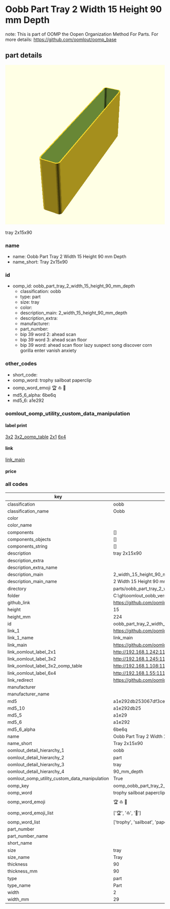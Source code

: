 # Oobb Part Tray 2 Width 15 Height 90 mm Depth  

note: This is part of OOMP the Oopen Organization Method For Parts. For more details: https://github.com/oomlout/oomp_base

##  part details
  

[![](3dpr.png)](3dpr.png)

tray 2x15x90



### name
* name: Oobb Part Tray 2 Width 15 Height 90 mm Depth
* name_short: Tray 2x15x90 
### id
* oomp_id: oobb_part_tray_2_width_15_height_90_mm_depth
  * classification: oobb
  * type: part
  * size: tray
  * color: 
  * description_main: 2_width_15_height_90_mm_depth
  * description_extra: 
  * manufacturer: 
  * part_number: 
  * bip 39 word 2: ahead scan
  * bip 39 word 3: ahead scan floor
  * bip 39 word: ahead scan floor lazy suspect song discover corn gorilla enter vanish anxiety

### other_codes
* short_code: 
* oomp_word: trophy sailboat paperclip
* oomp_word_emoji :trophy: :sailboat: :paperclip:
* md5_6_alpha: 6be6q
* md5_6: a1e292






### oomlout_oomp_utility_custom_data_manipulation
#### label print
[3x2](http://192.168.1.245:1112/?label=oomp%206be6q)
[3x2_oomp_table](http://192.168.1.108:1112/?label=oomp%206be6q)
[2x1](http://192.168.1.242:1112/?label=oomp%206be6q)
[6x4](http://192.168.1.55:1112/?label=oomp%206be6q)    

#### link

[link_main](https://github.com/oomlout/oomlout_oobb_version_4_generated_parts/tree/main/navigation_oomp/oobb/part/tray/2_width_15_height_90_mm_depth/part)                              

#### price







### all codes 
| key | value |  
| --- | --- |  
| classification | oobb |  
| classification_name | Oobb |  
| color |  |  
| color_name |  |  
| components | [] |  
| components_objects | [] |  
| components_string | [] |  
| description | tray 2x15x90 |  
| description_extra |  |  
| description_extra_name |  |  
| description_main | 2_width_15_height_90_mm_depth |  
| description_main_name | 2 Width 15 Height 90 mm Depth |  
| directory | parts/oobb_part_tray_2_width_15_height_90_mm_depth |  
| folder | C:\gh\oomlout_oobb_version_4_generated_parts\parts\oobb_part_tray_2_width_15_height_90_mm_depth |  
| github_link | https://github.com/oomlout/oomlout_oomp_part_src/tree/main/parts/oobb_part_tray_2_width_15_height_90_mm_depth |  
| height | 15 |  
| height_mm | 224 |  
| id | oobb_part_tray_2_width_15_height_90_mm_depth |  
| link_1 | https://github.com/oomlout/oomlout_oobb_version_4_generated_parts/tree/main/navigation_oomp/oobb/part/tray/2_width_15_height_90_mm_depth/part |  
| link_1_name | link_main |  
| link_main | https://github.com/oomlout/oomlout_oobb_version_4_generated_parts/tree/main/navigation_oomp/oobb/part/tray/2_width_15_height_90_mm_depth/part |  
| link_oomlout_label_2x1 | http://192.168.1.242:1112/?label=oomp%206be6q |  
| link_oomlout_label_3x2 | http://192.168.1.245:1112/?label=oomp%206be6q |  
| link_oomlout_label_3x2_oomp_table | http://192.168.1.108:1112/?label=oomp%206be6q |  
| link_oomlout_label_6x4 | http://192.168.1.55:1112/?label=oomp%206be6q |  
| link_redirect | https://github.com/oomlout/oomlout_oobb_version_4_generated_parts/tree/main/parts/oobb_tray_02_15_90 |  
| manufacturer |  |  
| manufacturer_name |  |  
| md5 | a1e292db253067df3ced67e6b2f00829 |  
| md5_10 | a1e292db25 |  
| md5_5 | a1e29 |  
| md5_6 | a1e292 |  
| md5_6_alpha | 6be6q |  
| name | Oobb Part Tray 2 Width 15 Height 90 mm Depth |  
| name_short | Tray 2x15x90  |  
| oomlout_detail_hierarchy_1 | oobb |  
| oomlout_detail_hierarchy_2 | part |  
| oomlout_detail_hierarchy_3 | tray |  
| oomlout_detail_hierarchy_4 | 90_mm_depth |  
| oomlout_oomp_utility_custom_data_manipulation | True |  
| oomp_key | oomp_oobb_part_tray_2_width_15_height_90_mm_depth |  
| oomp_word | trophy sailboat paperclip |  
| oomp_word_emoji | :trophy: :sailboat: :paperclip: |  
| oomp_word_emoji_list | [':trophy:', ':sailboat:', ':paperclip:'] |  
| oomp_word_list | ['trophy', 'sailboat', 'paperclip'] |  
| part_number |  |  
| part_number_name |  |  
| short_name |  |  
| size | tray |  
| size_name | Tray |  
| thickness | 90 |  
| thickness_mm | 90 |  
| type | part |  
| type_name | Part |  
| width | 2 |  
| width_mm | 29 |  

